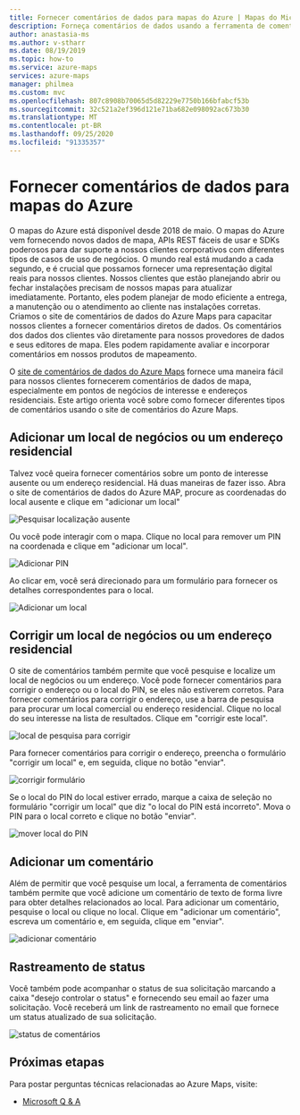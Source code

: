 ```yaml
---
title: Fornecer comentários de dados para mapas do Azure | Mapas do Microsoft Azure
description: Forneça comentários de dados usando a ferramenta de comentários do Microsoft Azure Maps.
author: anastasia-ms
ms.author: v-stharr
ms.date: 08/19/2019
ms.topic: how-to
ms.service: azure-maps
services: azure-maps
manager: philmea
ms.custom: mvc
ms.openlocfilehash: 807c8908b70065d5d82229e7750b166bfabcf53b
ms.sourcegitcommit: 32c521a2ef396d121e71ba682e098092ac673b30
ms.translationtype: MT
ms.contentlocale: pt-BR
ms.lasthandoff: 09/25/2020
ms.locfileid: "91335357"
---
```

# <a name="provide-data-feedback-to-azure-maps"></a>Fornecer comentários de dados para mapas do Azure

O mapas do Azure está disponível desde 2018 de maio. O mapas do Azure vem fornecendo novos dados de mapa, APIs REST fáceis de usar e SDKs poderosos para dar suporte a nossos clientes corporativos com diferentes tipos de casos de uso de negócios. O mundo real está mudando a cada segundo, e é crucial que possamos fornecer uma representação digital reais para nossos clientes. Nossos clientes que estão planejando abrir ou fechar instalações precisam de nossos mapas para atualizar imediatamente. Portanto, eles podem planejar de modo eficiente a entrega, a manutenção ou o atendimento ao cliente nas instalações corretas. Criamos o site de comentários de dados do Azure Maps para capacitar nossos clientes a fornecer comentários diretos de dados. Os comentários dos dados dos clientes vão diretamente para nossos provedores de dados e seus editores de mapa. Eles podem rapidamente avaliar e incorporar comentários em nossos produtos de mapeamento.  

O [site de comentários de dados do Azure Maps](https://feedback.azuremaps.com) fornece uma maneira fácil para nossos clientes fornecerem comentários de dados de mapa, especialmente em pontos de negócios de interesse e endereços residenciais. Este artigo orienta você sobre como fornecer diferentes tipos de comentários usando o site de comentários do Azure Maps.

## <a name="add-a-business-place-or-a-residential-address"></a>Adicionar um local de negócios ou um endereço residencial 

Talvez você queira fornecer comentários sobre um ponto de interesse ausente ou um endereço residencial. Há duas maneiras de fazer isso. Abra o site de comentários de dados do Azure MAP, procure as coordenadas do local ausente e clique em "adicionar um local"

  ![Pesquisar localização ausente](./media/how-to-use-feedback-tool/search-poi.png)

Ou você pode interagir com o mapa. Clique no local para remover um PIN na coordenada e clique em "adicionar um local".

  ![Adicionar PIN](./media/how-to-use-feedback-tool/add-poi.png)

Ao clicar em, você será direcionado para um formulário para fornecer os detalhes correspondentes para o local.

  ![Adicionar um local](./media/how-to-use-feedback-tool/add-a-place.png)

## <a name="fix-a-business-place-or-a-residential-address"></a>Corrigir um local de negócios ou um endereço residencial 

O site de comentários também permite que você pesquise e localize um local de negócios ou um endereço. Você pode fornecer comentários para corrigir o endereço ou o local do PIN, se eles não estiverem corretos. Para fornecer comentários para corrigir o endereço, use a barra de pesquisa para procurar um local comercial ou endereço residencial. Clique no local do seu interesse na lista de resultados. Clique em "corrigir este local".

  ![local de pesquisa para corrigir](./media/how-to-use-feedback-tool/fix-place.png)

Para fornecer comentários para corrigir o endereço, preencha o formulário "corrigir um local" e, em seguida, clique no botão "enviar".

  ![corrigir formulário](./media/how-to-use-feedback-tool/fix-form.png)

Se o local do PIN do local estiver errado, marque a caixa de seleção no formulário "corrigir um local" que diz "o local do PIN está incorreto". Mova o PIN para o local correto e clique no botão "enviar".

  ![mover local do PIN](./media/how-to-use-feedback-tool/move-pin.png)

## <a name="add-a-comment"></a>Adicionar um comentário 

Além de permitir que você pesquise um local, a ferramenta de comentários também permite que você adicione um comentário de texto de forma livre para obter detalhes relacionados ao local. Para adicionar um comentário, pesquise o local ou clique no local. Clique em "adicionar um comentário", escreva um comentário e, em seguida, clique em "enviar".

  ![adicionar comentário](./media/how-to-use-feedback-tool/add-comment.png)

## <a name="track-status"></a>Rastreamento de status 

Você também pode acompanhar o status de sua solicitação marcando a caixa "desejo controlar o status" e fornecendo seu email ao fazer uma solicitação. Você receberá um link de rastreamento no email que fornece um status atualizado de sua solicitação. 

  ![status de comentários](./media/how-to-use-feedback-tool/feedback-status.png)


## <a name="next-steps"></a>Próximas etapas

Para postar perguntas técnicas relacionadas ao Azure Maps, visite:

* [Microsoft Q & A](https://docs.microsoft.com/answers/topics/azure-maps.html)
